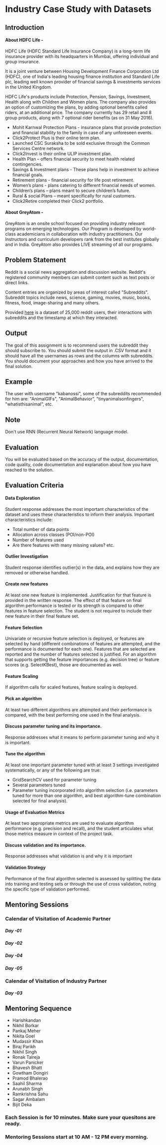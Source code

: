 # Industry Case Study with Datasets

## Introduction

#### About HDFC Life - 

HDFC Life (HDFC Standard Life Insurance Company) is a long-term life insurance provider with its headquarters in Mumbai, offering individual and group insurance.

It is a joint venture between Housing Development Finance Corporation Ltd (HDFC), one of India's leading housing finance institution and Standard Life plc, leading well known provider of financial savings & investments services in the United Kingdom. 

HDFC Life's products include Protection, Pension, Savings, Investment, Health along with Children and Women plans. The company also provides an option of customizing the plans, by adding optional benefits called riders, at an additional price. The company currently has 29 retail and 8 group products, along with 7 optional rider benefits (as on 31 May 2016).

* Mohit Karnwal Protection Plans - insurance plans that provide protection and financial stability to the family in case of any unforeseen events.
* Click2Protect Plus is their online term plan.
* Launched CSC Suraksha to be sold exclusive through the Common Services Centre network.
* Click2Invest is their online ULIP investment plan.
* Health Plan – offers financial security to meet health related contingencies.
* Savings & Investment plans - These plans help in investment to achieve financial goals.
* Retirement plans - financial security for life post retirement.
* Women’s plans - plans catering to different financial needs of women.
* Children’s plans – plans meant to secure children’s future.
* Rural & social Plans – meant specifically for rural customers.
* Click2Retire completed their Click2 portfolio.

#### About GreyAtom - 

GreyAtom is an onsite school focused on providing industry relevant programs on emerging technologies. Our Program is developed by world-class academicians in collaboration with industry practitioners. Our Instructors and curriculum developers rank from the best institutes globally and in India. GreyAtom also provides LIVE streaming of all our programs.

## Problem Statement

Reddit is a social news aggregation and discussion website. Reddit's registered community members can submit content such as text posts or direct links.

Content entries are organized by areas of interest called "Subreddits". Subreddit topics include news, science, gaming, movies, music, books, fitness, food, image-sharing and many others.

Provided [here](https://s3.ap-south-1.amazonaws.com/greyatom-files/25000-users.zip) is a dataset of 25,000 reddit users, their interactions with subreddits and the timestamp at which they interacted.

## Output

The goal of this assignment is to recommend users the subreddit they should subscribe to. You should submit the output in .CSV format and it should have all the usernames as rows and the columns with subreddits. You should document your approaches and how you have arrived to the final solution.

## Example

The user with username "kabanossi", some of the subreddits recommended for him are: "AnimalGIFs", "AnimalBehavior", "tinyanimalsonfingers", "whatisthisanimal", etc.

## Note

Don't use RNN (Recurrent Neural Network) language model.

## Evaluation

You will be evaluated based on the accuracy of the output, documentation, code quality, code documentation and explanation about how you have reached to the solution.

## Evaluation Criteria
#### Data Exploration

Student response addresses the most important characteristics of the dataset and uses these characteristics to inform their analysis. Important characteristics include:
* Total number of data points
* Allocation across classes (POI/non-POI)
* Number of features used
* Are there features with many missing values? etc.

#### Outlier Investigation
Student response identifies outlier(s) in the data, and explains how they are removed or otherwise handled.

#### Create new features
At least one new feature is implemented. Justification for that feature is provided in the written response. The effect of that feature on final algorithm performance is tested or its strength is compared to other features in feature selection. The student is not required to include their new feature in their final feature set.

#### Feature Selection
Univariate or recursive feature selection is deployed, or features are selected by hand (different combinations of features are attempted, and the performance is documented for each one). Features that are selected are reported and the number of features selected is justified. For an algorithm that supports getting the feature importances (e.g. decision tree) or feature scores (e.g. SelectKBest), those are documented as well.

#### Feature Scaling
If algorithm calls for scaled features, feature scaling is deployed.

#### Pick an algorithm
At least two different algorithms are attempted and their performance is compared, with the best performing one used in the final analysis.

#### Discuss parameter tuning and its importance.
Response addresses what it means to perform parameter tuning and why it is important.

#### Tune the algorithm 
At least one important parameter tuned with at least 3 settings investigated systematically, or any of the following are true:
* GridSearchCV used for parameter tuning
* Several parameters tuned
* Parameter tuning incorporated into algorithm selection (i.e. parameters tuned for more than one algorithm, and best algorithm-tune combination selected for final analysis).

#### Usage of Evaluation Metrics
At least two appropriate metrics are used to evaluate algorithm performance (e.g. precision and recall), and the student articulates what those metrics measure in context of the project task.

#### Discuss validation and its importance.
Response addresses what validation is and why it is important

#### Validation Strategy
Performance of the final algorithm selected is assessed by splitting the data into training and testing sets or through the use of cross validation, noting the specific type of validation performed.

## Mentoring Sessions
### Calendar of Visitation of Academic Partner
##### Day -01
##### Day -02
##### Day -04
##### Day -05
### Calendar of Visitation of Industry Partner
##### Day -03

## Mentoring Sequence
* Harishkandan
* Nikhil Borkar
* Pankaj Meher
* Nikita Goel
* Mudassir Khan
* Biraj Parikh
* Nikhil Singh
* Ronak Talreja
* Varun Panicker
* Bhavesh Bhatt
* Gowtham Dongiri
* Pramod Bhalerao
* Saahil Sharma
* Arunabh Singh
* Ramkrishna Sahu
* Sagar Ambalam
* Bijit Deka

### Each Session is for 10 minutes. Make sure your quesitons are ready.
### Mentoring Sessions start at 10 AM - 12 PM every morning.


